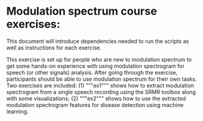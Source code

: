 # Modulation spectrum course exercises:
This document will introduce dependencies needed to run the scripts as well as instructions for each exercise.<br />

This exercise is set up for people who are new to modulation spectrum to get some hands-on experience with using modulation spectrogram for speech (or other signals) analysis. After going through the exercise, participants should be able to use modulation spectrum for their own tasks. Two exercises are included: (1) """ex1""" shows how to extract modulation spectrogram from a single speech recording using the SRMR toolbox along with some visualizations; (2) """ex2""" shows how to use the extracted modulation spectrogram features for disease detection using machine learning.<br />
